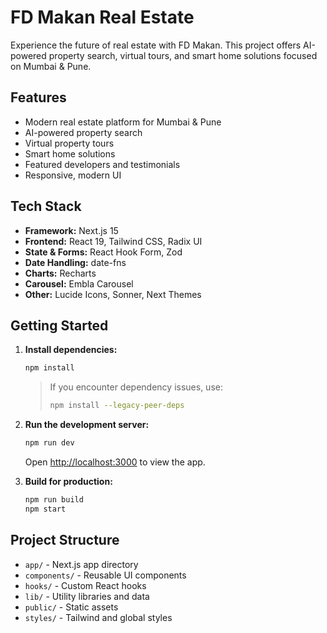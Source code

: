 # FD Makan Real Estate

Experience the future of real estate with FD Makan. This project offers AI-powered property search, virtual tours, and smart home solutions focused on Mumbai & Pune.

## Features
- Modern real estate platform for Mumbai & Pune
- AI-powered property search
- Virtual property tours
- Smart home solutions
- Featured developers and testimonials
- Responsive, modern UI

## Tech Stack
- **Framework:** Next.js 15
- **Frontend:** React 19, Tailwind CSS, Radix UI
- **State & Forms:** React Hook Form, Zod
- **Date Handling:** date-fns
- **Charts:** Recharts
- **Carousel:** Embla Carousel
- **Other:** Lucide Icons, Sonner, Next Themes

## Getting Started

1. **Install dependencies:**
   ```sh
   npm install
   ```
   > If you encounter dependency issues, use:
   > ```sh
   > npm install --legacy-peer-deps
   > ```

2. **Run the development server:**
   ```sh
   npm run dev
   ```
   Open [http://localhost:3000](http://localhost:3000) to view the app.

3. **Build for production:**
   ```sh
   npm run build
   npm start
   ```

## Project Structure
- `app/` - Next.js app directory
- `components/` - Reusable UI components
- `hooks/` - Custom React hooks
- `lib/` - Utility libraries and data
- `public/` - Static assets
- `styles/` - Tailwind and global styles

